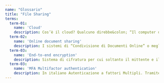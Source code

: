 ```yaml
---
name: "Glossario"
title: "File Sharing"
terms:
  term-01:
    name: 'Cloud'
    description: Cos’è il cloud? Qualcuno direbbe&colon; “Il computer di qualcun altro!”. In realtà dobbiamo immaginare il cloud come un insieme di molti computer che sono collegati fra loro in modo così stretto, da apparire un unico grande centro di elaborazione, di cui ogni utente utilizza solo una piccola parte. Ha diverse declinazioni, privato, ibrido e pubblico, ma la sua natura non cambia&colon; risorse condivise suddivise logicamente tra utenti diversi.
  term-02:
    name: 'Online document sharing'
    description: I sistemi di “Condivisione di Documenti Online” o meglio di “Gestione Documentale”, sono sistemi che permettono attraverso il cloud, a più utenti di accedere allo stesso dato. Spesso permettono anche di lavorare direttamente online, ma in genere vengono usati per lo scambio di grandi documenti, quando si vuole dare accesso a documenti multipli o molto grandi.
  term-03:
    name: 'End-to-end encryption'
    description: Sistema di cifratura per cui soltanto il mittente e il destinatario sono in grado di decifrare i dati. È molto importante se si vuole tenere i propri dati lontani da occhi indiscreti (terze parti).
  term-03:
    name: 'MFA Multifactor authentication'
    description: In italiano Autenticazione a fattori Multipli. Tramite l'autenticazione a fattori multipli, oltre al nome utente (identificativo) e la password, ci verrà richiesto di fornire anche un altro dato in nostro e solo nostro possesso. Questo dato può essere, ad esempio un oggetto posseduto come un pin, che verrà inviato sul nostro telefono o generato randomicamente ogni volta tramite un device conosciuto come 'token', o una Smartcard. Altre volte, questo dato, può riferirsi ad una caratteristica fisica come un'impronta digitale o del palmo della mano, la scansione della retina o dell'iride, ecc...
---
```

